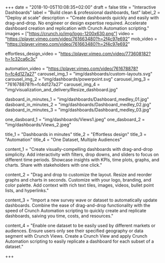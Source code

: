 +++
date = "2018-10-05T10:08:35+02:00"
draft = false
title = "Interactive Dashboards"
label = "Build clean & professional dashboards, fast"
label_2 = "Deploy at scale"
description = "Create dashboards quickly and easily with drag-and-drop. No engineer or design expertise required. Accelerate dashboard creation and replication with Crunch Automation scripting."
images = ["https://crunch.io/img/logo-1200x630.png"]
video = "https://player.vimeo.com/video/761663480?h=2f4c97e692"
mob_video = "https://player.vimeo.com/video/761663480?h=2f4c97e692"

effortless_design_video = "https://player.vimeo.com/video/773608182?h=1c32ca6c3c"

automation_video = "https://player.vimeo.com/video/761678878?h=fc4d127a27"
carousel_img_1 = "img/dashboards/custom-layouts.svg"
carousel_img_2 = "img/dashboards/powerpoint.svg"
carousel_img_3 = "761678878?h=fc4d127a27"
carousel_img_4 = "img/visualization_and_delivery/Resize_dashboard.jpg"

dasboard_in_minutes_1 = "img/dashboards/Dashboard_medley_01.jpg"
dasboard_in_minutes_2 = "img/dashboards/Dashboard_medley_02.jpg"
dasboard_in_minutes_3 = "img/dashboards/Dashboard_medley_03.jpg"


one_dasboard_1 = "img/dashboards/Views1.jpeg"
one_dasboard_2 = "img/dashboards/Views_2.jpeg"

title_1 = "Dashboards in minutes"
title_2 = "Effortless design"
title_3 = "Automation"
title_4 = "One Dataset, Multiple Audiences"

content_1 = "Create visually-compelling dashboards with drag-and-drop simplicity. Add interactivity with filters, drop downs, and sliders to focus on different time periods. Showcase insights with KPIs, time plots, graphs, and charts. Share with stakeholders with one click."

content_2 = "Drag and drop to customize the layout. Resize and reorder graphs and charts in seconds. Customize with your logo, branding, and color palette. Add context with rich text tiles, images, videos, bullet point lists, and hyperlinks."

content_3 = "Import a new survey wave or dataset to automatically update dashboards. Combine the ease of drag-and-drop functionality with the speed of Crunch Automation scripting to quickly create and replicate dashboards, saiving you time, costs, and resources."

content_4  = "Enable one dataset to be easily used by different markets or audiences. Ensure users only see their specified geography or data segment with Crunch Views. Create a Crunch View and apply Crunch Automation scripting to easily replicate a dashboard for each subset of a dataset."

+++


